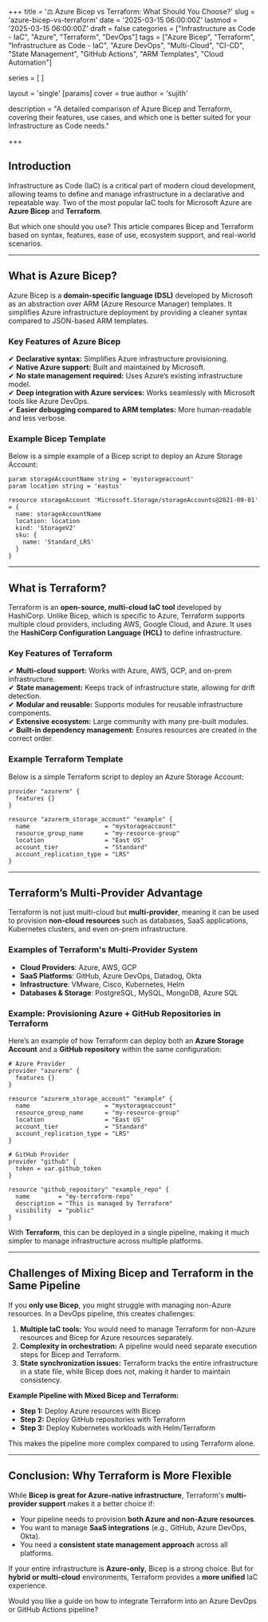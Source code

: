 +++
title = '⚖️ Azure Bicep vs Terraform: What Should You Choose?'
slug = 'azure-bicep-vs-terraform'
date = '2025-03-15 06:00:00Z'
lastmod = '2025-03-15 06:00:00Z'
draft = false
categories = ["Infrastructure as Code - IaC", "Azure", "Terraform", "DevOps"]
tags = ["Azure Bicep", "Terraform", "Infrastructure as Code - IaC", "Azure DevOps", "Multi-Cloud", "CI-CD", "State Management", "GitHub Actions", "ARM Templates", "Cloud Automation"]

series = [
]

layout = 'single'
[params]
    cover = true
    author = 'sujith'
    
description = "A detailed comparison of Azure Bicep and Terraform, covering their features, use cases, and which one is better suited for your Infrastructure as Code needs."

+++

## **Introduction**

Infrastructure as Code (IaC) is a critical part of modern cloud development, allowing teams to define and manage infrastructure in a declarative and repeatable way. Two of the most popular IaC tools for Microsoft Azure are **Azure Bicep** and **Terraform**.  

But which one should you use? This article compares Bicep and Terraform based on syntax, features, ease of use, ecosystem support, and real-world scenarios.

---

## **What is Azure Bicep?**

Azure Bicep is a **domain-specific language (DSL)** developed by Microsoft as an abstraction over ARM (Azure Resource Manager) templates. It simplifies Azure infrastructure deployment by providing a cleaner syntax compared to JSON-based ARM templates.  

### **Key Features of Azure Bicep**

✔ **Declarative syntax:** Simplifies Azure infrastructure provisioning.  
✔ **Native Azure support:** Built and maintained by Microsoft.  
✔ **No state management required:** Uses Azure’s existing infrastructure model.  
✔ **Deep integration with Azure services:** Works seamlessly with Microsoft tools like Azure DevOps.  
✔ **Easier debugging compared to ARM templates:** More human-readable and less verbose.  

### **Example Bicep Template**

Below is a simple example of a Bicep script to deploy an Azure Storage Account:

```bicep
param storageAccountName string = 'mystorageaccount'
param location string = 'eastus'

resource storageAccount 'Microsoft.Storage/storageAccounts@2021-09-01' = {
  name: storageAccountName
  location: location
  kind: 'StorageV2'
  sku: {
    name: 'Standard_LRS'
  }
}
```

---

## **What is Terraform?**

Terraform is an **open-source, multi-cloud IaC tool** developed by HashiCorp. Unlike Bicep, which is specific to Azure, Terraform supports multiple cloud providers, including AWS, Google Cloud, and Azure. It uses the **HashiCorp Configuration Language (HCL)** to define infrastructure.

### **Key Features of Terraform**

✔ **Multi-cloud support:** Works with Azure, AWS, GCP, and on-prem infrastructure.  
✔ **State management:** Keeps track of infrastructure state, allowing for drift detection.  
✔ **Modular and reusable:** Supports modules for reusable infrastructure components.  
✔ **Extensive ecosystem:** Large community with many pre-built modules.  
✔ **Built-in dependency management:** Ensures resources are created in the correct order.  

### **Example Terraform Template**

Below is a simple Terraform script to deploy an Azure Storage Account:

```hcl
provider "azurerm" {
  features {}
}

resource "azurerm_storage_account" "example" {
  name                     = "mystorageaccount"
  resource_group_name      = "my-resource-group"
  location                 = "East US"
  account_tier             = "Standard"
  account_replication_type = "LRS"
}
```

---

## **Terraform’s Multi-Provider Advantage**

Terraform is not just multi-cloud but **multi-provider**, meaning it can be used to provision **non-cloud resources** such as databases, SaaS applications, Kubernetes clusters, and even on-prem infrastructure.

### **Examples of Terraform's Multi-Provider System**

- **Cloud Providers**: Azure, AWS, GCP  
- **SaaS Platforms**: GitHub, Azure DevOps, Datadog, Okta  
- **Infrastructure**: VMware, Cisco, Kubernetes, Helm  
- **Databases & Storage**: PostgreSQL, MySQL, MongoDB, Azure SQL  

### **Example: Provisioning Azure + GitHub Repositories in Terraform**

Here’s an example of how Terraform can deploy both an **Azure Storage Account** and a **GitHub repository** within the same configuration:

```hcl
# Azure Provider
provider "azurerm" {
  features {}
}

resource "azurerm_storage_account" "example" {
  name                     = "mystorageaccount"
  resource_group_name      = "my-resource-group"
  location                 = "East US"
  account_tier             = "Standard"
  account_replication_type = "LRS"
}

# GitHub Provider
provider "github" {
  token = var.github_token
}

resource "github_repository" "example_repo" {
  name        = "my-terraform-repo"
  description = "This is managed by Terraform"
  visibility  = "public"
}
```

With **Terraform**, this can be deployed in a single pipeline, making it much simpler to manage infrastructure across multiple platforms.

---

## **Challenges of Mixing Bicep and Terraform in the Same Pipeline**

If you **only use Bicep**, you might struggle with managing non-Azure resources. In a DevOps pipeline, this creates challenges:

1. **Multiple IaC tools:** You would need to manage Terraform for non-Azure resources and Bicep for Azure resources separately.
2. **Complexity in orchestration:** A pipeline would need separate execution steps for Bicep and Terraform.
3. **State synchronization issues:** Terraform tracks the entire infrastructure in a state file, while Bicep does not, making it harder to maintain consistency.

**Example Pipeline with Mixed Bicep and Terraform:**

- **Step 1:** Deploy Azure resources with Bicep  
- **Step 2:** Deploy GitHub repositories with Terraform  
- **Step 3:** Deploy Kubernetes workloads with Helm/Terraform  

This makes the pipeline more complex compared to using Terraform alone.

---

## **Conclusion: Why Terraform is More Flexible**

While **Bicep is great for Azure-native infrastructure**, Terraform's **multi-provider support** makes it a better choice if:

- Your pipeline needs to provision **both Azure and non-Azure resources**.
- You want to manage **SaaS integrations** (e.g., GitHub, Azure DevOps, Okta).
- You need a **consistent state management approach** across all platforms.

If your entire infrastructure is **Azure-only**, Bicep is a strong choice. But for **hybrid or multi-cloud** environments, Terraform provides a **more unified** IaC experience.

Would you like a guide on how to integrate Terraform into an Azure DevOps or GitHub Actions pipeline?
